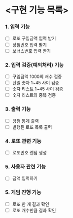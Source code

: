 # <구현 기능 목록>

### 1. 입력 기능
- [ ] 로또 구입금액 입력 받기
- [ ] 당첨번호 입력 받기
- [ ] 보너스번호 입력 받기

### 2. 입력 검증(예외처리) 기능
- [ ] 구입금액 1000의 배수 검증
- [ ] 단일 숫자 1~45 사이 검증
- [ ] 숫자 리스트 1~45 사이 검증
- [ ] 숫자 리스트와 중복 검증

### 3. 출력 기능
- [ ] 당첨 통계 출력
- [ ] 발행된 로또 목록 출력

### 4. 로또 관련 기능
- [ ] 로또번호 랜덤 생성

### 5. 사용자 관련 기능
- [ ] 금액 입력하기

### 5. 게임 진행 기능
- [ ] 로또 한 개 결과 확인
- [ ] 로또 개수만큼 결과 확인